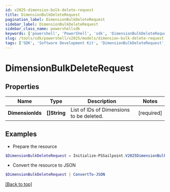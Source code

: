 ```yaml
---
id: v2025-dimension-bulk-delete-request
title: DimensionBulkDeleteRequest
pagination_label: DimensionBulkDeleteRequest
sidebar_label: DimensionBulkDeleteRequest
sidebar_class_name: powershellsdk
keywords: ['powershell', 'PowerShell', 'sdk', 'DimensionBulkDeleteRequest', 'V2025DimensionBulkDeleteRequest'] 
slug: /tools/sdk/powershell/v2025/models/dimension-bulk-delete-request
tags: ['SDK', 'Software Development Kit', 'DimensionBulkDeleteRequest', 'V2025DimensionBulkDeleteRequest']
---
```



# DimensionBulkDeleteRequest

## Properties

Name | Type | Description | Notes
------------ | ------------- | ------------- | -------------
**DimensionIds** | **[]String** | List of IDs of Dimensions to be deleted. | [required]

## Examples

- Prepare the resource
```powershell
$DimensionBulkDeleteRequest = Initialize-PSSailpoint.V2025DimensionBulkDeleteRequest  -DimensionIds [2c9180847812e0b1017817051919ecca, 2c9180887812e0b201781e129f151816]
```

- Convert the resource to JSON
```powershell
$DimensionBulkDeleteRequest | ConvertTo-JSON
```


[[Back to top]](#) 

